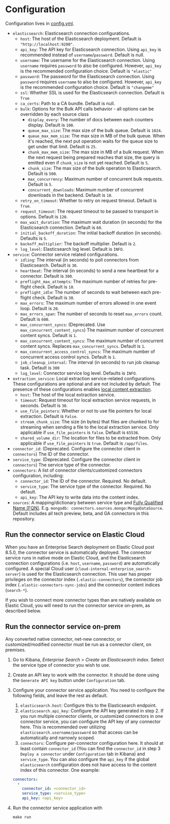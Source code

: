 # Configuration

Configuration lives in [config.yml](../config.yml).

- `elasticsearch`: Elasticsearch connection configurations.
  - `host`: The host of the Elasticsearch deployment.
    Default is `"http://localhost:9200"`.
  - `api_key`: The API key for Elasticsearch connection.
    Using `api_key` is recommended instead of `username`/`password`.
    Default is null.
  - `username`: The username for the Elasticsearch connection.
    Using `username` requires `password` to also be configured.
    However, `api_key` is the recommended configuration choice.
    Default is `"elastic"`
  - `password`: The password for the Elasticsearch connection.
    Using `password` requires `username` to also be configured.
    However, `api_key` is the recommended configuration choice.
    Default is `"changeme"`
  - `ssl`: Whether SSL is used for the Elasticsearch connection.
    Default is `True`
  - `ca_certs`: Path to a CA bundle.
    Default is null.
  - `bulk`: Options for the Bulk API calls behavior - all options can be
    overridden by each source class
    - `display_every`: The number of docs between each counters display.
      Default is `100`.
    - `queue_max_size`: The max size of the bulk queue.
      Default is `1024`.
    - `queue_max_mem_size`: The max size in MB of the bulk queue.
      When it's reached, the next put operation waits for the queue size to get under that limit.
      Default is `25`.
    - `chunk_max_mem_size`: The max size in MB of a bulk request.
      When the next request being prepared reaches that size, the query is emitted even if `chunk_size` is not yet reached.
      Default is `5`.
    - `chunk_size`: The max size of the bulk operation to Elasticsearch.
      Default is `500`.
    - `max_concurrency`: Maximum number of concurrent bulk requests.
      Default is `5`.
    - `concurrent_downloads`: Maximum number of concurrent downloads in the backend.
      Default is `10`.
  - `retry_on_timeout`: Whether to retry on request timeout.
    Default is `True`.
  - `request_timeout`: The request timeout to be passed to transport in options.
    Default is `120`.
  - `max_wait_duration`: The maximum wait duration (in seconds) for the Elasticsearch connection.
    Default is `60`.
  - `initial_backoff_duration`: The initial backoff duration (in seconds).
    Defaults is `5`.
  - `backoff_multiplier`: The backoff multiplier.
    Default is `2`.
  - `log_level`: Elasticsearch log level.
    Default is `INFO`.
- `service`: Connector service related configurations.
  - `idling`: The interval (in seconds) to poll connectors from Elasticsearch.
    Default is `30`.
  - `heartbeat`: The interval (in seconds) to send a new heartbeat for a connector.
    Default is `300`.
  - `preflight_max_attempts`: The maximum number of retries for pre-flight check.
    Default is `10`.
  - `preflight_idle`: The number of seconds to wait between each pre-flight check.
    Default is `30`.
  - `max_errors`: The maximum number of errors allowed in one event loop.
    Default is `20`.
  - `max_errors_span`: The number of seconds to reset `max_errors` count.
    Default is `600`.
  - `max_concurrent_syncs`: (Deprecated. Use `max_concurrent_content_syncs`) The maximum number of concurrent content syncs.
    Default is `1`. 
  - `max_concurrent_content_syncs`: The maximum number of concurrent content syncs.
    Replaces `max_concurrent_syncs`.
    Default is `1`.
  - `max_concurrent_access_control_syncs`: The maximum number of concurrent access control syncs.
    Default is `1`.
  - `job_cleanup_interval`: The interval (in seconds) to run job cleanup task.
    Default is `300`
  - `log_level`: Connector service log level.
    Defaults is `INFO`.
- `extraction_service`: Local extraction service-related configurations.
  These configurations are optional and are not included by default.
  The presence of these configurations enables [local content extraction](https://www.elastic.co/guide/en/enterprise-search/current/connectors-content-extraction.html#connectors-content-extraction-local).
  - `host`: The host of the local extraction service.
  - `timeout`: Request timeout for local extraction service requests, in seconds.
    Default is `30`.
  - `use_file_pointers`: Whether or not to use file pointers for local extraction.
    Default is `False`.
  - `stream_chunk_size`: The size (in bytes) that files are chunked to for streaming when sending a file to the local extraction service.
    Only applicable if `use_file_pointers` is `false`.
    Default is `65536`.
  - `shared_volume_dir`: The location for files to be extracted from.
    Only applicable if `use_file_pointers` is `true`.
    Default is `/app/files`.
- `connector_id`: (Deprecated. Configure the connector client in `connectors`) The ID of the connector.
- `service_type`: (Deprecated. Configure the connector client in `connectors`) The service type of the connector.
- `connectors`: A list of connector clients/customized connectors configuration, including:
  - `connector_id`: The ID of the connector.
    Required. No default.
  - `service_type`: The service type of the connector.
    Required. No default.
  - `api_key`: The API key to write data into the content index.
- `sources`: A mapping/dictionary between service type and [Fully Qualified Name
(FQN)](https://en.wikipedia.org/wiki/Fully_qualified_name). E.g. `mongodb: connectors.sources.mongo:MongoDataSource`.
  Default includes all tech preview, beta, and GA connectors in this repository.

## Run the connector service on Elastic Cloud

When you have an Enterprise Search deployment on Elastic Cloud post 8.5.0, the connector service is automatically deployed.
The connector service runs in native mode on Elastic Cloud, and the Elasticsearch connection configurations (i.e. `host`, `username`, `password`) are automatically configured.
A special Cloud user (`cloud-internal-enterprise_search-server`) is used for the Elasticsearch connection.
This user has proper privileges on the connector index (`.elastic-connectors`), the connector job index (`.elastic-connectors-sync-jobs`) and the connector content indices (`search-*`).

If you wish to connect more connector types than are natively available on Elastic Cloud, you will need to run the connector service on-prem, as described below.

## Run the connector service on-prem

Any converted native connector, net-new connector, or customized/modified connector must be run as a connector client, on premises.  

1. Go to Kibana, _Enterprise Search_ > _Create an Elasticsearch index_. Select the service type of connector you wish to use.
2. Create an API key to work with the connector. It should be done using the `Generate API key` button under `Configuration` tab.
3. Configure your connector service application. You need to configure the following fields, and leave the rest as default.
   1. `elasticsearch.host`: Configure this to the Elasticsearch endpoint.
   2. `elasticsearch.api_key`: Configure the API key generated in step 2. If you run multiple connector clients, or customized connectors in one connector service, you can configure the API key of any connector here. This is recommended over utilizing `elasticsearch.username/password` so that access can be automatically and narrowly scoped.
   3. `connectors`: Configure per-connector configuration here. It should at least contain `connector_id` (You can find the `connector_id` in step 3 `Deploy a connector` under `Configuration` tab in Kibana) and `service_type`. You can also configure the `api_key` if the global `elasticsearch` configuration does not have access to the content index of this connector. One example:
   
   ```yaml
   connectors:
     -
       connector_id: <connector_id>
       service_type: <service_type>
       api_key: <api_key>
    ```
4. Run the connector service application with
    ```shell
    make run
    ```
